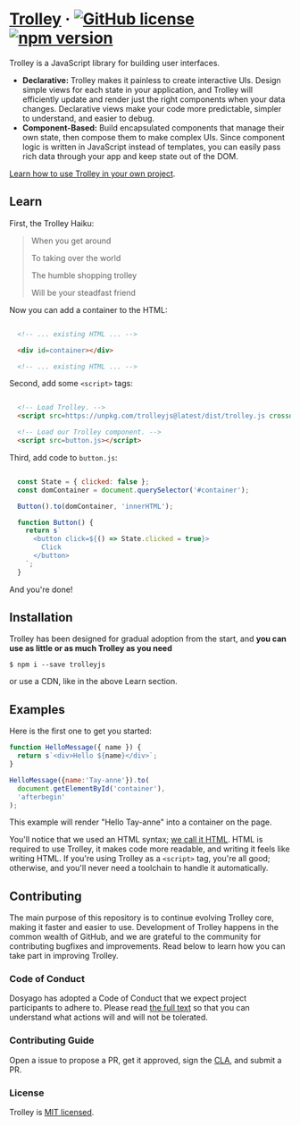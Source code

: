 # [Trolley](https://github.com/i5ik/trolley/) &middot; [![GitHub license](https://img.shields.io/badge/license-MIT-blue.svg)](https://github.com/i5ik/trolley/blob/main/LICENSE) [![npm version](https://img.shields.io/npm/v/trolleyjs.svg?style=flat)](https://www.npmjs.com/package/trolleyjs) 

Trolley is a JavaScript library for building user interfaces.

* **Declarative:** Trolley makes it painless to create interactive UIs. Design simple views for each state in your application, and Trolley will efficiently update and render just the right components when your data changes. Declarative views make your code more predictable, simpler to understand, and easier to debug.
* **Component-Based:** Build encapsulated components that manage their own state, then compose them to make complex UIs. Since component logic is written in JavaScript instead of templates, you can easily pass rich data through your app and keep state out of the DOM.

[Learn how to use Trolley in your own project](#Learn).

## Learn

First, the Trolley Haiku:

> When you get around
>
> To taking over the world
>
> The humble shopping trolley
>
> Will be your steadfast friend

Now you can add a container to the HTML:

```html

  <!-- ... existing HTML ... -->

  <div id=container></div>

  <!-- ... existing HTML ... -->

```

Second, add some `<script>` tags:

```html

  <!-- Load Trolley. -->
  <script src=https://unpkg.com/trolleyjs@latest/dist/trolley.js crossorigin></script>

  <!-- Load our Trolley component. -->
  <script src=button.js></script>

```

Third, add code to `button.js`:

```js

  const State = { clicked: false };
  const domContainer = document.querySelector('#container');

  Button().to(domContainer, 'innerHTML');

  function Button() {
    return s`
      <button click=${() => State.clicked = true}>
        Click
      </button>
    `;
  }

```

And you're done!

## Installation

Trolley has been designed for gradual adoption from the start, and **you can use as little or as much Trolley as you need**

```console
$ npm i --save trolleyjs
```

or use a CDN, like in the above Learn section.

## Examples

Here is the first one to get you started:

```js
function HelloMessage({ name }) {
  return s`<div>Hello ${name}</div>`;
}

HelloMessage({name:'Tay-anne'}).to(
  document.getElementById('container'),
  'afterbegin'
);
```

This example will render "Hello Tay-anne" into a container on the page.

You'll notice that we used an HTML syntax; [we call it HTML](https://www.w3schools.com/html/). HTML is required to use Trolley, it makes code more readable, and writing it feels like writing HTML. If you're using Trolley as a `<script>` tag, you're all good; otherwise, and you'll never need a toolchain to handle it automatically.

## Contributing

The main purpose of this repository is to continue evolving Trolley core, making it faster and easier to use. Development of Trolley happens in the common wealth of GitHub, and we are grateful to the community for contributing bugfixes and improvements. Read below to learn how you can take part in improving Trolley.

### Code of Conduct

Dosyago has adopted a Code of Conduct that we expect project participants to adhere to. Please read [the full text](https://github.com/i5ik/trolleyjs/blob/main/docs/coc.md) so that you can understand what actions will and will not be tolerated.

### Contributing Guide

Open a issue to propose a PR, get it approved, sign the [CLA](https://github.com/i5ik/trolleyjs/blob/main/docs/CLA.md), and submit a PR.

### License

Trolley is [MIT licensed](./LICENSE).
